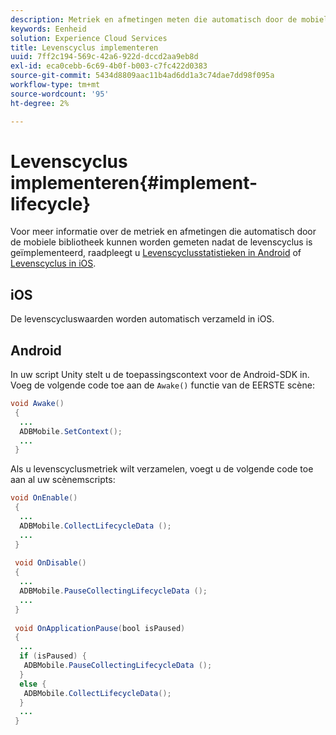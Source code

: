 ```yaml
---
description: Metriek en afmetingen meten die automatisch door de mobiele bibliotheek kunnen worden gemeten
keywords: Eenheid
solution: Experience Cloud Services
title: Levenscyclus implementeren
uuid: 7ff2c194-569c-42a6-922d-dccd2aa9eb8d
exl-id: eca0cebb-6c69-4b0f-b003-c7fc422d0383
source-git-commit: 5434d8809aac11b4ad6dd1a3c74dae7dd98f095a
workflow-type: tm+mt
source-wordcount: '95'
ht-degree: 2%

---
```


# Levenscyclus implementeren{#implement-lifecycle}

Voor meer informatie over de metriek en afmetingen die automatisch door de mobiele bibliotheek kunnen worden gemeten nadat de levenscyclus is geïmplementeerd, raadpleegt u [Levenscyclusstatistieken in Android](/help/android/metrics.md) of [Levenscyclus in iOS](/help/ios/metrics.md).

## iOS

De levenscycluswaarden worden automatisch verzameld in iOS.

## Android

In uw script Unity stelt u de toepassingscontext voor de Android-SDK in. Voeg de volgende code toe aan de `Awake()` functie van de EERSTE scène:

```java
void Awake()
 {
  ...
  ADBMobile.SetContext();
  ...
 }
```

Als u levenscyclusmetriek wilt verzamelen, voegt u de volgende code toe aan al uw scènemscripts:

```java
void OnEnable()
 {
  ...
  ADBMobile.CollectLifecycleData (); 
  ...
 }
 
 void OnDisable()
 {
  ...
  ADBMobile.PauseCollectingLifecycleData (); 
  ...
 }
  
 void OnApplicationPause(bool isPaused) 
 {
  ...
  if (isPaused) {
   ADBMobile.PauseCollectingLifecycleData (); 
  }  
  else {
   ADBMobile.CollectLifecycleData(); 
  }
  ...
 }
```
